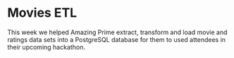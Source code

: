 # Movies ETL 
This week we helped Amazing Prime extract, transform and load movie and ratings data sets into a PostgreSQL database for them to used attendees in their upcoming hackathon. 